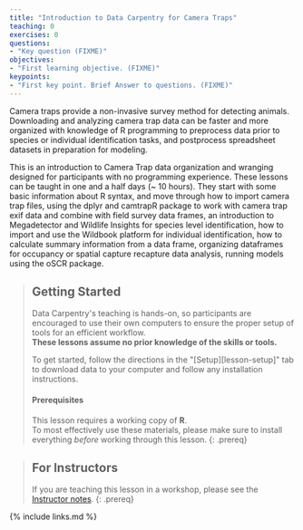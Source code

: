```yaml
---
title: "Introduction to Data Carpentry for Camera Traps"
teaching: 0
exercises: 0
questions:
- "Key question (FIXME)"
objectives:
- "First learning objective. (FIXME)"
keypoints:
- "First key point. Brief Answer to questions. (FIXME)"
---
```

Camera traps provide a non-invasive survey method for detecting animals. Downloading and analyzing camera trap data can be faster and more organized with knowledge of R programming to preprocess data prior to species or individual identification tasks, and postprocess spreadsheet datasets in preparation for modeling.

This is an introduction to Camera Trap data organization and wranging designed for participants with no programming experience. These lessons can be taught in one and a half days (~ 10 hours). They start with some basic information about R syntax, and move through how to import camera trap files, using the dplyr and camtrapR package to work with camera trap exif data and combine with field survey data frames, an introduction to Megadetector and Wildlife Insights for species level identification, how to import and use the Wildbook platform for individual identification, how to calculate summary information from a data frame, organizing dataframes for occupancy or spatial capture recapture data analysis, running models using the oSCR package. 

> ## Getting Started
>
> Data Carpentry's teaching is hands-on, so participants are encouraged to use
> their own computers to ensure the proper setup of tools for an efficient
> workflow. <br>**These lessons assume no prior knowledge of the skills or tools.**
>
> To get started, follow the directions in the "[Setup][lesson-setup]" tab to
> download data to your computer and follow any installation instructions.
>
> #### Prerequisites
>
> This lesson requires a working copy of **R**.
> <br>To most effectively use these materials, please make sure to install
> everything *before* working through this lesson.
{: .prereq}

> ## For Instructors
> If you are teaching this lesson in a workshop, please see the
> [Instructor notes](guide).
{: .prereq}

{% include links.md %}


